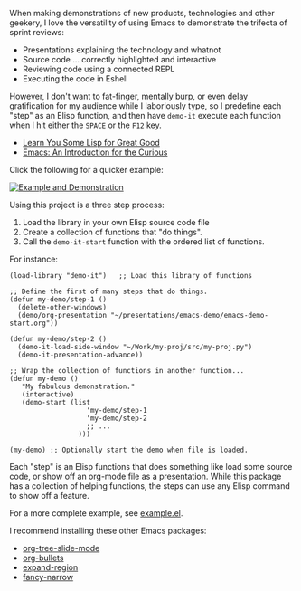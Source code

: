 When making demonstrations of new products, technologies and other
geekery, I love the versatility of using Emacs to demonstrate the
trifecta of sprint reviews:

  * Presentations explaining the technology and whatnot
  * Source code ... correctly highlighted and interactive
  * Reviewing code using a connected REPL
  * Executing the code in Eshell

However, I don't want to fat-finger, mentally burp, or even delay
gratification for my audience while I laboriously type, so I
predefine each "step" as an Elisp function, and then have `demo-it`
execute each function when I hit either the `SPACE` or the `F12` key.

  * [Learn You Some Lisp for Great Good][yt1]
  * [Emacs: An Introduction for the Curious][yt2]

  Click the following for a quicker example:

  [![Example and Demonstration](http://img.youtube.com/vi/TSprQzowhAQ/0.jpg)][yt3]

Using this project is a three step process:

  1. Load the library in your own Elisp source code file
  2. Create a collection of functions that "do things".
  3. Call the `demo-it-start` function with the ordered list of functions.

For instance:

    (load-library "demo-it")   ;; Load this library of functions

    ;; Define the first of many steps that do things.
    (defun my-demo/step-1 ()
      (delete-other-windows)
      (demo/org-presentation "~/presentations/emacs-demo/emacs-demo-start.org"))

    (defun my-demo/step-2 ()
      (demo-it-load-side-window "~/Work/my-proj/src/my-proj.py")
      (demo-it-presentation-advance))

    ;; Wrap the collection of functions in another function...
    (defun my-demo ()
       "My fabulous demonstration."
       (interactive)
       (demo-start (list
                       'my-demo/step-1
                       'my-demo/step-2
                       ;; ...
                     )))

    (my-demo) ;; Optionally start the demo when file is loaded.

Each "step" is an Elisp functions that does something like load some
source code, or show off an org-mode file as a presentation.  While
this package has a collection of helping functions, the steps can use
any Elisp command to show off a feature.

For a more complete example, see [example.el][e].

I recommend installing these other Emacs packages:

  * [org-tree-slide-mode][1]
  * [org-bullets][2]
  * [expand-region][3]
  * [fancy-narrow][4]


  [yt1]: http://www.youtube.com/watch?v=3T00X_sNg4Q
  [yt2]: http://www.youtube.com/watch?v=B6jfrrwR10k
  [yt3]: http://www.youtube.com/watch?v=TSprQzowhAQ
  [e]: example/example.el
  [1]: https://github.com/takaxp/org-tree-slide
  [2]: https://github.com/sabof/org-bullets
  [3]: https://github.com/magnars/expand-region.el
  [4]: https://github.com/Bruce-Connor/fancy-narrow
